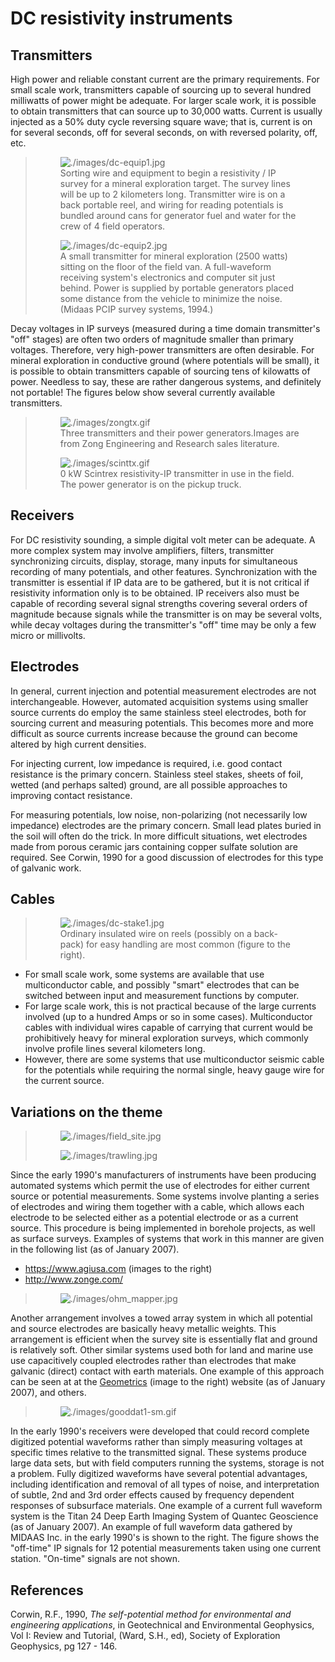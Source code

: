 # DC resistivity instruments

## Transmitters

High power and reliable constant current are the primary requirements.
For small scale work, transmitters capable of sourcing up to several
hundred milliwatts of power might be adequate. For larger scale work, it
is possible to obtain transmitters that can source up to 30,000 watts.
Current is usually injected as a 50% duty cycle reversing square wave;
that is, current is on for several seconds, off for several seconds, on
with reversed polarity, off, etc.

> <figure class="align-center">
> <img src="./images/dc-equip1.jpg" alt="./images/dc-equip1.jpg" />
> <figcaption>Sorting wire and equipment to begin a resistivity / IP
> survey for a mineral exploration target. The survey lines will be up to
> 2 kilometers long. Transmitter wire is on a back portable reel, and
> wiring for reading potentials is bundled around cans for generator fuel
> and water for the crew of 4 field operators.</figcaption>
> </figure>
>
> <figure class="align-center">
> <img src="./images/dc-equip2.jpg" alt="./images/dc-equip2.jpg" />
> <figcaption>A small transmitter for mineral exploration (2500 watts)
> sitting on the floor of the field van. A full-waveform receiving
> system's electronics and computer sit just behind. Power is supplied by
> portable generators placed some distance from the vehicle to minimize
> the noise. (Midaas PCIP survey systems, 1994.)</figcaption>
> </figure>

Decay voltages in IP surveys (measured during a time domain
transmitter's "off" stages) are often two orders of magnitude smaller
than primary voltages. Therefore, very high-power transmitters are often
desirable. For mineral exploration in conductive ground (where
potentials will be small), it is possible to obtain transmitters capable
of sourcing tens of kilowatts of power. Needless to say, these are
rather dangerous systems, and definitely not portable! The figures below
show several currently available transmitters.

> <figure class="align-center">
> <img src="./images/zongtx.gif" alt="./images/zongtx.gif" />
> <figcaption>Three transmitters and their power generators.Images are
> from Zong Engineering and Research sales literature.</figcaption>
> </figure>
>
> <figure class="align-center">
> <img src="./images/scinttx.gif" alt="./images/scinttx.gif" />
> <figcaption>0 kW Scintrex resistivity-IP transmitter in use in the
> field. The power generator is on the pickup truck.</figcaption>
> </figure>

## Receivers

For DC resistivity sounding, a simple digital volt meter can be
adequate. A more complex system may involve amplifiers, filters,
transmitter synchronizing circuits, display, storage, many inputs for
simultaneous recording of many potentials, and other features.
Synchronization with the transmitter is essential if IP data are to be
gathered, but it is not critical if resistivity information only is to
be obtained. IP receivers also must be capable of recording several
signal strengths covering several orders of magnitude because signals
while the transmitter is on may be several volts, while decay voltages
during the transmitter's "off" time may be only a few micro or
millivolts.

## Electrodes

In general, current injection and potential measurement electrodes are
not interchangeable. However, automated acquisition systems using
smaller source currents do employ the same stainless steel electrodes,
both for sourcing current and measuring potentials. This becomes more
and more difficult as source currents increase because the ground can
become altered by high current densities.

For injecting current, low impedance is required, i.e. good contact
resistance is the primary concern. Stainless steel stakes, sheets of
foil, wetted (and perhaps salted) ground, are all possible approaches to
improving contact resistance.

For measuring potentials, low noise, non-polarizing (not necessarily low
impedance) electrodes are the primary concern. Small lead plates buried
in the soil will often do the trick. In more difficult situations, wet
electrodes made from porous ceramic jars containing copper sulfate
solution are required. See Corwin, 1990 for a good discussion of
electrodes for this type of galvanic work.

## Cables

> <figure class="align-right">
> <img src="./images/dc-stake1.jpg" alt="./images/dc-stake1.jpg" />
> <figcaption>Ordinary insulated wire on reels (possibly on a back-pack)
> for easy handling are most common (figure to the right).</figcaption>
> </figure>

- For small scale work, some systems are available that use
  multiconductor cable, and possibly "smart" electrodes that can be
  switched between input and measurement functions by computer.
- For large scale work, this is not practical because of the large
  currents involved (up to a hundred Amps or so in some cases).
  Multiconductor cables with individual wires capable of carrying that
  current would be prohibitively heavy for mineral exploration surveys,
  which commonly involve profile lines several kilometers long.
- However, there are some systems that use multiconductor seismic cable
  for the potentials while requiring the normal single, heavy gauge wire
  for the current source.

## Variations on the theme

> <figure class="align-right">
> <img src="./images/field_site.jpg" alt="./images/field_site.jpg" />
> </figure>
>
> <figure class="align-right">
> <img src="./images/trawling.jpg" alt="./images/trawling.jpg" />
> </figure>

Since the early 1990's manufacturers of instruments have been producing
automated systems which permit the use of electrodes for either current
source or potential measurements. Some systems involve planting a series
of electrodes and wiring them together with a cable, which allows each
electrode to be selected either as a potential electrode or as a current
source. This procedure is being implemented in borehole projects, as
well as surface surveys. Examples of systems that work in this manner
are given in the following list (as of January 2007).

- <https://www.agiusa.com> (images to the right)
- <http://www.zonge.com/>

> <figure class="align-right">
> <img src="./images/ohm_mapper.jpg" alt="./images/ohm_mapper.jpg" />
> </figure>

Another arrangement involves a towed array system in which all potential
and source electrodes are basically heavy metallic weights. This
arrangement is efficient when the survey site is essentially flat and
ground is relatively soft. Other similar systems used both for land and
marine use use capacitively coupled electrodes rather than electrodes
that make galvanic (direct) contact with earth materials. One example of
this approach can be seen at at the
[Geometrics](http://www.geometrics.com/) (image to the right) website
(as of January 2007), and others.

> <figure class="align-right">
> <img src="./images/gooddat1-sm.gif" alt="./images/gooddat1-sm.gif" />
> </figure>

In the early 1990's receivers were developed that could record complete
digitized potential waveforms rather than simply measuring voltages at
specific times relative to the transmitted signal. These systems produce
large data sets, but with field computers running the systems, storage
is not a problem. Fully digitized waveforms have several potential
advantages, including identification and removal of all types of noise,
and interpretation of subtle, 2nd and 3rd order effects caused by
frequency dependent responses of subsurface materials. One example of a
current full waveform system is the Titan 24 Deep Earth Imaging System
of Quantec Geoscience (as of January 2007). An example of full waveform
data gathered by MIDAAS Inc. in the early 1990's is shown to the right.
The figure shows the "off-time" IP signals for 12 potential measurements
taken using one current station. "On-time" signals are not shown.

## References

Corwin, R.F., 1990, *The self-potential method for environmental and
engineering applications*, in Geotechnical and Environmental Geophysics,
Vol I: Review and Tutorial, (Ward, S.H., ed), Society of Exploration
Geophysics, pg 127 - 146.
